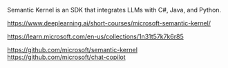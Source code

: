 Semantic Kernel is an SDK that integrates LLMs with C#, Java, and Python.  

https://www.deeplearning.ai/short-courses/microsoft-semantic-kernel/  

https://learn.microsoft.com/en-us/collections/1n31t57k7k6r85

https://github.com/microsoft/semantic-kernel  
https://github.com/microsoft/chat-copilot  
